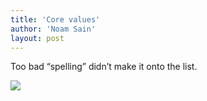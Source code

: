 ```yaml
---
title: 'Core values'
author: 'Noam Sain'
layout: post
---
```


Too bad “spelling” didn’t make it onto the list.

![](/_assets/img/2016/10/univeristy-sport.jpg)